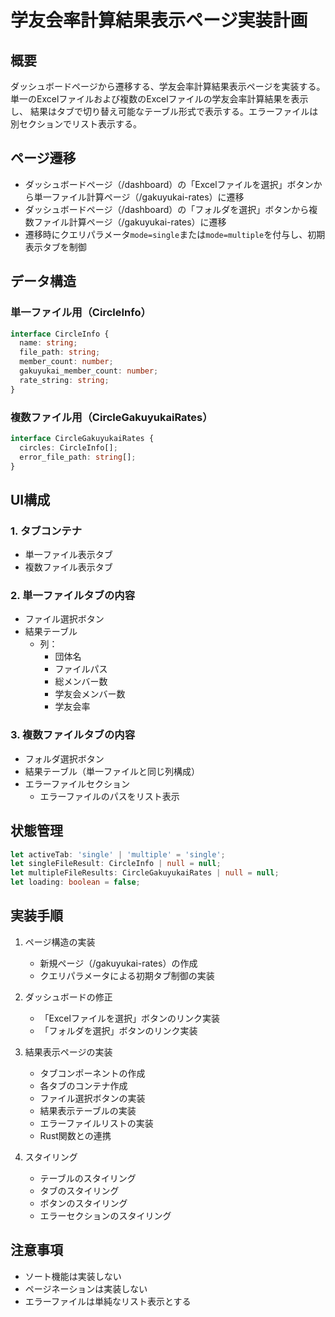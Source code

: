# 学友会率計算結果表示ページ実装計画

## 概要
ダッシュボードページから遷移する、学友会率計算結果表示ページを実装する。
単一のExcelファイルおよび複数のExcelファイルの学友会率計算結果を表示し、
結果はタブで切り替え可能なテーブル形式で表示する。エラーファイルは別セクションでリスト表示する。

## ページ遷移
- ダッシュボードページ（/dashboard）の「Excelファイルを選択」ボタンから単一ファイル計算ページ（/gakuyukai-rates）に遷移
- ダッシュボードページ（/dashboard）の「フォルダを選択」ボタンから複数ファイル計算ページ（/gakuyukai-rates）に遷移
- 遷移時にクエリパラメータ`mode=single`または`mode=multiple`を付与し、初期表示タブを制御

## データ構造

### 単一ファイル用（CircleInfo）
```typescript
interface CircleInfo {
  name: string;
  file_path: string;
  member_count: number;
  gakuyukai_member_count: number;
  rate_string: string;
}
```

### 複数ファイル用（CircleGakuyukaiRates）
```typescript
interface CircleGakuyukaiRates {
  circles: CircleInfo[];
  error_file_path: string[];
}
```

## UI構成

### 1. タブコンテナ
- 単一ファイル表示タブ
- 複数ファイル表示タブ

### 2. 単一ファイルタブの内容
- ファイル選択ボタン
- 結果テーブル
  - 列：
    - 団体名
    - ファイルパス
    - 総メンバー数
    - 学友会メンバー数
    - 学友会率

### 3. 複数ファイルタブの内容
- フォルダ選択ボタン
- 結果テーブル（単一ファイルと同じ列構成）
- エラーファイルセクション
  - エラーファイルのパスをリスト表示

## 状態管理
```typescript
let activeTab: 'single' | 'multiple' = 'single';
let singleFileResult: CircleInfo | null = null;
let multipleFileResults: CircleGakuyukaiRates | null = null;
let loading: boolean = false;
```

## 実装手順

1. ページ構造の実装
   - 新規ページ（/gakuyukai-rates）の作成
   - クエリパラメータによる初期タブ制御の実装

2. ダッシュボードの修正
   - 「Excelファイルを選択」ボタンのリンク実装
   - 「フォルダを選択」ボタンのリンク実装

3. 結果表示ページの実装
   - タブコンポーネントの作成
   - 各タブのコンテナ作成
   - ファイル選択ボタンの実装
   - 結果表示テーブルの実装
   - エラーファイルリストの実装
   - Rust関数との連携

4. スタイリング
   - テーブルのスタイリング
   - タブのスタイリング
   - ボタンのスタイリング
   - エラーセクションのスタイリング

## 注意事項
- ソート機能は実装しない
- ページネーションは実装しない
- エラーファイルは単純なリスト表示とする